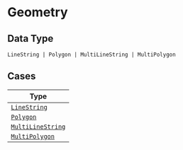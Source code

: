
# Geometry

## Data Type

`LineString | Polygon | MultiLineString | MultiPolygon`

## Cases

| Type |
|  --- |
| [`LineString`](../../../doc/models/line-string.md) |
| [`Polygon`](../../../doc/models/polygon.md) |
| [`MultiLineString`](../../../doc/models/multi-line-string.md) |
| [`MultiPolygon`](../../../doc/models/multi-polygon.md) |

